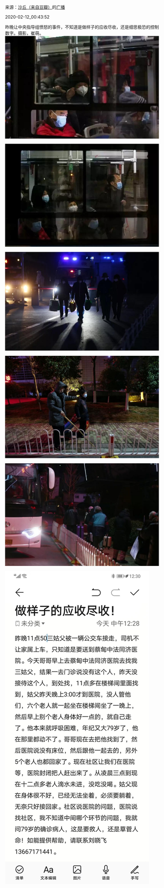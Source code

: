来源：[沙丘（来自豆瓣）](https://www.douban.com/people/54876686/)的[广播](https://www.douban.com/people/54876686/status/2805411126/)


2020-02-12_00:43:52


昨晚让中央指导组愤怒的事件，不知道是做样子的应收尽收，还是细思极恐的控制数字。摄影，崔萌。
![](./pic/2020-02-12_00:43:52-沙丘的广播1.jpg)  

![](./pic/2020-02-12_00:43:52-沙丘的广播2.jpg)  

![](./pic/2020-02-12_00:43:52-沙丘的广播3.jpg)  

![](./pic/2020-02-12_00:43:52-沙丘的广播4.jpg)  

![](./pic/2020-02-12_00:43:52-沙丘的广播5.jpg)  

![](./pic/2020-02-12_00:43:52-沙丘的广播6.jpg)  

